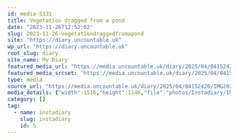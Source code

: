 ```yaml
---
id: media-5331
title: Vegetation dragged from a pond
date: "2023-11-26T12:52:02"
slug: 2023-11-26-vegetationdraggedfromapond
site: "https://diary.uncountable.uk"
wp_url: "https://diary.uncountable.uk"
root_slug: diary
site_name: My Diary
featured_media_url: "https://media.uncountable.uk/diary/2025/04/04152420/IMG20231126125202-edited.webp"
featured_media_srcset: "https://media.uncountable.uk/diary/2025/04/04152420/IMG20231126125202-edited-300x227.webp 300w, https://media.uncountable.uk/diary/2025/04/04152420/IMG20231126125202-edited-1024x774.webp 1024w, https://media.uncountable.uk/diary/2025/04/04152420/IMG20231126125202-edited-150x150.webp 150w, https://media.uncountable.uk/diary/2025/04/04152420/IMG20231126125202-edited-640x484.webp 640w, https://media.uncountable.uk/diary/2025/04/04152420/IMG20231126125202-edited.webp 1516w"
type: media
source_url: "https://media.uncountable.uk/diary/2025/04/04152420/IMG20231126125202-edited.webp"
media_details: {"width":1516,"height":1146,"file":"photos/Instadiary/IMG20231126125202-edited.webp","filesize":133776,"sizes":{"medium":{"file":"IMG20231126125202-edited-300x227.webp","width":300,"height":227,"filesize":28344,"mime_type":"image/webp","source_url":"https://media.uncountable.uk/diary/2025/04/04152420/IMG20231126125202-edited-300x227.webp"},"large":{"file":"IMG20231126125202-edited-1024x774.webp","width":1024,"height":774,"filesize":219320,"mime_type":"image/webp","source_url":"https://media.uncountable.uk/diary/2025/04/04152420/IMG20231126125202-edited-1024x774.webp"},"thumbnail":{"file":"IMG20231126125202-edited-150x150.webp","width":150,"height":150,"filesize":9768,"mime_type":"image/webp","source_url":"https://media.uncountable.uk/diary/2025/04/04152420/IMG20231126125202-edited-150x150.webp"},"mobwidth":{"file":"IMG20231126125202-edited-640x484.webp","width":640,"height":484,"filesize":110592,"mime_type":"image/webp","source_url":"https://media.uncountable.uk/diary/2025/04/04152420/IMG20231126125202-edited-640x484.webp"},"full":{"file":"IMG20231126125202-edited.webp","width":1516,"height":1146,"mime_type":"image/webp","source_url":"https://media.uncountable.uk/diary/2025/04/04152420/IMG20231126125202-edited.webp"}},"image_meta":{"aperture":"0","credit":"","camera":"","caption":"","created_timestamp":"0","copyright":"","focal_length":"0","iso":"0","shutter_speed":"0","title":"","orientation":"0","keywords":[]}}
category: []
tag:
  - name: instadiary
    slug: instadiary
    id: 5
---
```


